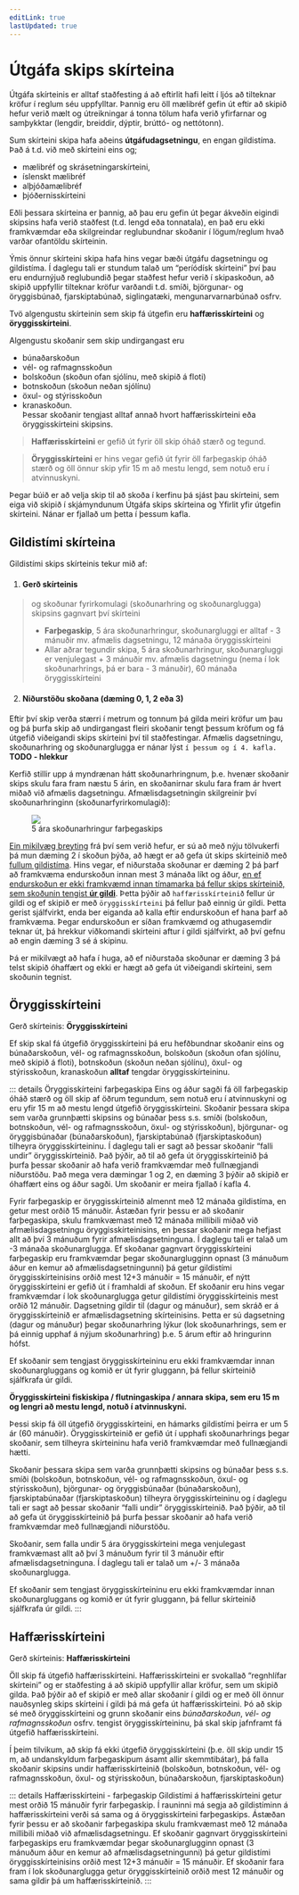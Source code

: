 ```yaml
---
editLink: true
lastUpdated: true
---
```


# Útgáfa skips skírteina

<!-- [[toc]] -->
<!-- ### Title <Badge type="info">custom element</Badge>


{{ 1 + 1 }}

<script setup>
import { ref } from 'vue'

const count = ref(0)
</script>

## Markdown Content

The count is: {{ count }}

<button :class="$style.button" @click="count++">Increment</button>

<style module>
.button {
  color: red;
  font-weight: bold;
}
</style> -->

Útgáfa skírteinis er alltaf staðfesting á að eftirlit hafi leitt í ljós að tilteknar kröfur í reglum séu uppfylltar. Þannig eru öll mælibréf gefin út eftir að skipið hefur verið mælt og útreikningar á tonna tölum hafa verið yfirfarnar og samþykktar (lengdir, breiddir, dýptir, brúttó- og nettótonn).

Sum skírteini skipa hafa aðeins **útgáfudagsetningu**, en engan gildistíma. Það á t.d. við með skírteini eins og;
- mælibréf og skrásetningarskírteini, 
- íslenskt mælibréf
- alþjóðamælibréf
- þjóðernisskírteini 

Eðli þessara skírteina er þannig, að þau eru gefin út þegar ákveðin eigindi skipsins hafa verið staðfest (t.d. lengd eða tonnatala), en það eru ekki framkvæmdar eða skilgreindar reglubundnar skoðanir í lögum/reglum hvað varðar ofantöldu skírteinin.

<!-- ![](images/yfirlit-1416.png) -->

<!-- <figure>
  <img src='images/yfirlit-1416.png'>
  <figcaption>Nauðsynleg skírteini skips</figcaption>
</figure> -->

Ýmis önnur skírteini skipa hafa hins vegar bæði útgáfu dagsetningu og gildistíma.  Í daglegu tali er stundum talað um “períódísk skírteini” því þau eru endurnýjuð reglubundið þegar staðfest hefur verið í skipaskoðun, að skipið uppfyllir tilteknar kröfur varðandi t.d. smíði, björgunar- og öryggisbúnað, fjarskiptabúnað, siglingatæki, mengunarvarnarbúnað osfrv. 

Tvö algengustu skírteinin sem skip fá útgefin eru **haffærisskírteini** og **öryggisskírteini**.

Algengustu skoðanir sem skip undirgangast eru
- búnaðarskoðun
- vél- og rafmagnsskoðun
- bolskoðun (skoðun ofan sjólínu, með skipið á floti)
- botnskoðun (skoðun neðan sjólínu)
- öxul- og stýrisskoðun
- kranaskoðun.  
Þessar skoðanir tengjast alltaf annað hvort haffærisskírteini eða öryggisskírteini skipsins.

> **Haffærisskírteini** er gefið út fyrir öll skip óháð stærð og tegund.

> **Öryggisskírteini** er hins vegar gefið út fyrir öll farþegaskip óháð stærð og öll önnur skip yfir 15 m að mestu lengd, sem notuð eru í atvinnuskyni.

Þegar búið er að velja skip til að skoða í kerfinu þá sjást þau skírteini, sem eiga við skipið í  skjámyndunum Útgáfa skips skírteina og Yfirlit yfir útgefin skírteini. Nánar er fjallað um þetta í þessum kafla.



## Gildistími skírteina

Gildistími skips skírteinis tekur mið af:


1. #### Gerð skírteinis
> og skoðunar fyrirkomulagi (skoðunarhring og skoðunarglugga) skipsins gagnvart því skírteini
> - **Farþegaskip**, 5 ára skoðunarhringur, skoðunargluggi er alltaf - 3 mánuðir mv. afmælis dagsetningu, 12 mánaða öryggisskírteini
> - Allar aðrar tegundir skipa, 5 ára skoðunarhringur, skoðunargluggi er venjulegast + 3 mánuðir mv. afmælis dagsetningu (nema í lok skoðunarhrings, þá er bara - 3 mánuðir), 60 mánaða öryggisskírteini

2. ####  Niðurstöðu skoðana (dæming 0, 1, 2 eða 3)

Eftir því skip verða stærri í metrum og tonnum þá gilda meiri kröfur um þau og þá þurfa skip að undirgangast fleiri skoðanir tengt þessum kröfum og fá útgefið viðeigandi skips skírteini því til staðfestingar. Afmælis dagsetningu, skoðunarhring og skoðunarglugga er nánar lýst `í þessum og í 4. kafla.` **TODO - hlekkur**

Kerfið stillir upp á myndrænan hátt skoðunarhringnum, þ.e. hvenær skoðanir skips skulu fara fram næstu 5 árin, en skoðanirnar skulu fara fram ár hvert miðað við afmælis dagsetningu.  Afmælisdagsetningin skilgreinir því skoðunarhringinn (skoðunarfyrirkomulagið):

<figure>
  <img src='/skirteini/images/hringur.png'>
  <figcaption>5 ára skoðunarhringur farþegaskips</figcaption>
</figure>

<u>Ein mikilvæg breyting</u> frá því sem verið hefur, er sú að með nýju tölvukerfi þá mun dæming 2 í skoðun þýða, að hægt er að gefa út skips skírteinið með <u>fullum gildistíma</u>.  Hins vegar, ef niðurstaða skoðunar er dæming 2 þá þarf að framkvæma endurskoðun innan mest 3 mánaða líkt og áður, <u>en ef endurskoðun er ekki framkvæmd innan tímamarka þá fellur skips skírteinið, sem skoðunin tengist **úr gildi**</u>.  Þetta þýðir að `haffærisskírteinið` fellur úr gildi og ef skipið er með `öryggisskírteini` þá fellur það einnig úr gildi.  Þetta gerist sjálfvirkt, enda ber eiganda að kalla eftir endurskoðun ef hana þarf að framkvæma.  Þegar endurskoðun er síðan framkvæmd og athugasemdir teknar út, þá hrekkur viðkomandi skírteini aftur í gildi sjálfvirkt, að því gefnu að engin dæming 3 sé á skipinu.

Þá er mikilvægt að hafa í huga, að ef niðurstaða skoðunar er dæming 3 þá telst skipið óhaffært og ekki er hægt að gefa út viðeigandi skírteini, sem skoðunin tegnist.



## Öryggisskírteini

Gerð skírteinis: **Öryggisskírteini**

Ef skip skal fá útgefið öryggisskírteini þá eru hefðbundnar skoðanir eins og búnaðarskoðun, vél- og rafmagnsskoðun, bolskoðun (skoðun ofan sjólínu, með skipið á floti), botnskoðun (skoðun neðan sjólínu), öxul- og stýrisskoðun, kranaskoðun **alltaf** tengdar öryggisskírteininu.

::: details Öryggisskírteini farþegaskipa
Eins og áður sagði fá öll farþegaskip óháð stærð og öll skip af öðrum tegundum, sem notuð eru í atvinnuskyni og eru yfir 15 m að mestu lengd útgefið öryggisskírteini.  Skoðanir þessara skipa sem varða  grunnþætti skipsins og búnaðar þess s.s. smíði (bolskoðun, botnskoðun, vél- og rafmagnsskoðun, öxul- og stýrisskoðun), björgunar- og öryggisbúnaðar (búnaðarskoðun),  fjarskiptabúnað (fjarskiptaskoðun)  tilheyra öryggisskírteininu.  Í daglegu tali er sagt að þessar skoðanir “falli undir” öryggisskírteinið.  Það þýðir, að til að gefa út öryggisskírteinið þá þurfa þessar skoðanir að hafa verið framkvæmdar með fullnægjandi niðurstöðu. Það mega vera dæmingar 1 og 2, en dæming 3 þýðir að skipið er óhaffært eins og áður sagði.  Um skoðanir er meira fjallað í kafla 4.

Fyrir farþegaskip er öryggisskírteinið almennt með 12 mánaða gildistíma, en getur mest orðið 15 mánuðir.   Ástæðan fyrir þessu er að skoðanir farþegaskipa, skulu framkvæmast með 12 mánaða millibili miðað við afmælisdagsetningu öryggisskírteinisins, en þessar skoðanir mega hefjast allt að því 3 mánuðum fyrir afmælisdagsetninguna.  Í daglegu tali er talað um -3 mánaða skoðunarglugga.  Ef skoðanar gagnvart öryggisskírteini farþegaskip eru framkvæmdar þegar skoðunarglugginn opnast (3 mánuðum áður en kemur að afmælisdagsetningunni) þá getur gildistími öryggisskírteinisins orðið mest 12+3 mánuðir = 15 mánuðir, ef nýtt öryggisskírteini er gefið út í framhaldi af skoðun.  Ef skoðanir eru hins vegar framkvæmdar í lok skoðunarglugga getur gildistími öryggisskírteinis mest orðið 12 mánuðir.  Dagsetning gildir til (dagur og mánuður), sem skráð er á öryggisskírteinið er afmælisdagsetning skírteinisins. Þetta er sú dagsetning (dagur og mánuður) þegar skoðunarhring lýkur (lok skoðunarhrings, sem er þá einnig upphaf á nýjum skoðunarhring) þ.e. 5 árum eftir að hringurinn hófst.

Ef skoðanir sem tengjast öryggisskírteininu eru ekki framkvæmdar innan skoðunargluggans og komið er út fyrir gluggann, þá fellur skírteinið sjálfkrafa úr gildi.

**Öryggisskírteini fiskiskipa / flutningaskipa / annara skipa, sem eru 15 m og lengri að mestu lengd, notuð í atvinnuskyni.**

Þessi skip fá öll útgefið öryggisskírteini, en hámarks gildistími þeirra er um 5 ár (60 mánuðir).  Öryggisskírteinið er gefið út í upphafi skoðunarhrings þegar skoðanir, sem tilheyra skírteininu hafa verið framkvæmdar með fullnægjandi hætti. 

Skoðanir þessara skipa sem varða  grunnþætti skipsins og búnaðar þess s.s. smíði (bolskoðun, botnskoðun, vél- og rafmagnsskoðun, öxul- og stýrisskoðun), björgunar- og öryggisbúnaðar (búnaðarskoðun),  fjarskiptabúnaðar (fjarskiptaskoðun)  tilheyra öryggisskírteininu og í  daglegu tali er sagt að þessar skoðanir “falli undir” öryggisskírteinið.  Það þýðir, að til að gefa út öryggisskírteinið þá þurfa þessar skoðanir að hafa verið framkvæmdar með fullnægjandi niðurstöðu.

Skoðanir, sem falla undir 5 ára öryggisskírteini mega venjulegast framkvæmast allt að því 3 mánuðum fyrir til 3 mánuðir eftir afmælisdagsetninguna.  Í daglegu tali er talað um +/- 3 mánaða skoðunarglugga.

Ef skoðanir sem tengjast öryggisskírteininu eru ekki framkvæmdar innan skoðunargluggans og komið er út fyrir gluggann, þá fellur skírteinið sjálfkrafa úr gildi.
:::

## Haffærisskírteini

Gerð skírteinis: **Haffærisskírteini**

Öll skip fá útgefið haffærisskírteini. Haffærisskírteini er svokallað “regnhlífar skírteini” og er staðfesting á að skipið uppfyllir allar kröfur, sem um skipið gilda.  Það þýðir að ef skipið er með allar skoðanir í gildi og er með öll önnur nauðsynleg skips skírteini í gildi þá má gefa út haffærisskírteini.  Þó að skip sé með öryggisskírteini og grunn skoðanir eins *búnaðarskoðun*, *vél- og rafmagnsskoðun* osfrv. tengist öryggisskírteininu, þá skal skip jafnframt fá útgefið haffærisskírteini.

Í þeim tilvikum, að skip fá ekki útgefið öryggisskírteini (þ.e. öll skip undir 15 m, að undanskyldum farþegaskipum ásamt allir skemmtibátar), þá falla skoðanir skipsins undir haffærisskírteinið (bolskoðun, botnskoðun, vél- og rafmagnsskoðun, öxul- og stýrisskoðun, búnaðarskoðun, fjarskiptaskoðun)

::: details Haffærisskírteini - farþegaskip
Gildistími á haffærisskírteini getur mest orðið 15 mánuðir fyrir farþegaskip.  Í rauninni má segja að gildistíminn á haffærisskírteini verði sá sama og á öryggisskírteini farþegaskips.  Ástæðan fyrir þessu er að skoðanir farþegaskipa skulu framkvæmast með 12 mánaða millibili miðað við afmælisdagsetningu.  Ef skoðanir gagnvart öryggisskírteini farþegaskips eru framkvæmdar þegar skoðunarglugginn opnast (3 mánuðum áður en kemur að afmælisdagsetningunni) þá getur gildistími öryggisskírteinisins orðið mest 12+3 mánuðir = 15 mánuðir.  Ef skoðanir fara fram í lok skoðunarglugga getur öryggisskírteinið orðið mest 12 mánuðir og sama gildir þá um haffærisskírteinið.
:::
